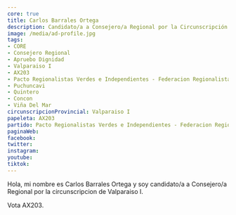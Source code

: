 ```yaml
---
core: true
title: Carlos Barrales Ortega
description: Candidato/a a Consejero/a Regional por la Circunscripción de Valparaiso I
image: /media/ad-profile.jpg
tags:
- CORE
- Consejero Regional
- Apruebo Dignidad
- Valparaiso I
- AX203
- Pacto Regionalistas Verdes e Independientes - Federacion Regionalista Verde Social - Independientes
- Puchuncavi
- Quintero
- Concon
- Viña Del Mar
circunscripcionProvincial: Valparaiso I
papeleta: AX203
partido: Pacto Regionalistas Verdes e Independientes - Federacion Regionalista Verde Social - Independientes
paginaWeb:
facebook:
twitter:
instagram:
youtube:
tiktok:
---
```

Hola, mi nombre es Carlos Barrales Ortega y soy candidato/a a Consejero/a Regional por la circunscripcion de Valparaiso I.

Vota AX203.